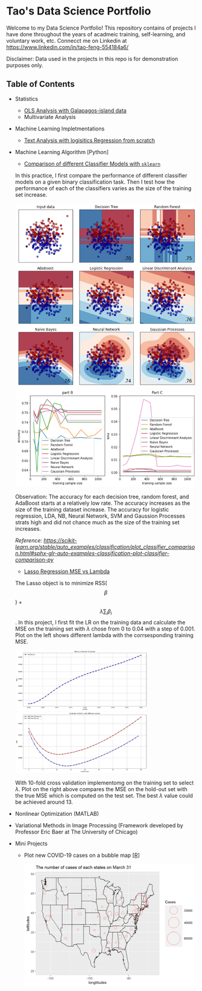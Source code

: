 # Tao's Data Science Portfolio

Welcome to my Data Science Portfolio! This repository contains of projects I have done throughout the years of acadmeic training, self-learning, and voluntary work, etc. Connecct me on Linkedin at https://www.linkedin.com/in/tao-feng-554184a6/ 

Disclaimer: Data used in the projects in this repo is for demonstration purposes only.

## Table of Contents 

* Statistics
  
  * [OLS Analysis with Galapagos-island data](https://rpubs.com/tf642228/657767)
  * Multivariate Analysis

* Machine Learning Impletmentations
  * [Text Analysis with logisitics Regression from scratch](https://medium.com/@tf642228/text-analysis-with-logistics-linear-model-in-python-35ceeb57f74c)
  
* Machine Learning Algorithm [Python]
  * [Comparison of different Classifier Models with `sklearn`](https://github.com/TaoFeng1234/Tao_Portfolio/blob/master/CompraisonofClassifers.ipynb)
  
   In this practice, I first compare the performance of different classifier models on a given binary classification task. Then I test how the performance of each of the classifiers varies as the size of the training set increase. 
  
   <img src="image/comparison.png" width = "600">
  
   <img src="image/comparison2.png" width = "600">
  
  Observation: The accuracy for each decision tree, random forest, and AdaBoost starts at a relatively low rate. The accuracy increases as the size of the training dataset increase. The accuracy for logistic regression, LDA, NB, Neural Network, SVM and Gaussion Processes strats high and did not chance much as the size of the training set increases. 
  
  *Reference: https://scikit-learn.org/stable/auto_examples/classification/plot_classifier_comparison.html#sphx-glr-auto-examples-classification-plot-classifier-comparison-py*
  

  * [Lasso Regression MSE vs Lambda](https://github.com/TaoFeng1234/Tao_Portfolio/blob/master/LassoEstimate.ipynb)
  
  The Lasso object is to minimize RSS($$\beta$$) + $$\lambda\sum_{i}\beta_{i}$$. 
  In this project, I first fit the LR on the training data and calculate the MSE on the training set with $\lambda$ chose from 0 to 0.04 with a step of 0.001. Plot on the left shows different lambda with the corrsesponding training MSE.
  
  
     <img src="image/lass1.png" width = "350">   <img src="image/lass2.png" width = "350">
   
   
  
  With 10-fold cross validation implementomg on the training set to select $\lambda$. Plot on the right above compares the
MSE on the hold-out set with the true MSE which is computed on the test set. The best $\lambda$ value could be achieved around 13.

  
  
* Nonlinear Optimization (MATLAB)

* Variational Methods in Image Processing (Framework developed by Professor Eric Baer at The University of Chicago) 

* Mini Projects

  * Plot new COVID-19 cases on a bubble map [[R]](https://github.com/TaoFeng1234/Tao_Portfolio/blob/master/MiniProjects/co-vid19%20cases.Rmd)
    
    <img src="image/mar30covidcases.png" width = "600" length = "200">
